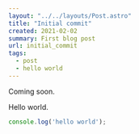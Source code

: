 ```yaml
---
layout: "../../layouts/Post.astro"
title: "Initial commit"
created: 2021-02-02
summary: First blog post
url: initial_commit 
tags: 
  - post
  - hello world
---
```

Coming soon.
<!-- more -->
Hello world.

```javascript
console.log('hello world');
```
